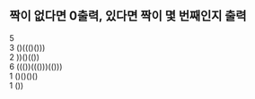 ## 짝이 없다면 0출력, 있다면 짝이 몇 번째인지 출력    
5  
3 ()((()()))  
2 ))()(())  
6 ((())((()))(()))  
1 ()()()()  
1 ())  

